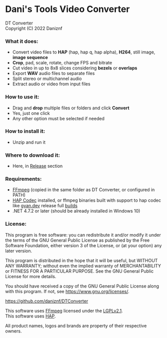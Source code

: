 # Dani's Tools Video Converter
DT Converter <br>
Copyright (C) 2022 Daniznf


### What it does:<br>
* Convert video files to **HAP** (hap, hap q, hap alpha), **H264**, still image, **image sequence**
* **Crop**, pad, scale, rotate, change FPS and bitrate
* Cut video in up to 8x8 slices considering **bezels** or **overlaps**
* Export **WAV** audio files to separate files
* Split stereo or multichannel audio
* Extract audio or video from input files


### How to use it:<br>
* Drag and **drop** multiple files or folders and click **Convert**
* Yes, just one click
* Any other option must be selected if needed


### How to install it:<br>
* Unzip and run it


### Where to download it:<br>
* Here, in <a href="https://github.com/daniznf/DTConverter/releases">Release</a> section


### Requirements:<br>
* <a href="http://ffmpeg.org/download.html">FFmpeg</a> (copied in the same folder as DT Converter, or configured in PATH)
* <a href="https://github.com/Vidvox/hap-qt-codec/releases">HAP Codec</a> installed, or ffmpeg binaries built with support to hap codec like <a href="https://www.gyan.dev/ffmpeg/builds/">gyan.dev</a> release full <a href="https://www.gyan.dev/ffmpeg/builds/ffmpeg-release-full.7z">builds</a>
* .NET 4.7.2 or later (should be already installed in Windows 10)


### License:<br>
This program is free software: you can redistribute it and/or modify
it under the terms of the GNU General Public License as published by
the Free Software Foundation, either version 3 of the License, or
(at your option) any later version.<br>

This program is distributed in the hope that it will be useful,
but WITHOUT ANY WARRANTY; without even the implied warranty of
MERCHANTABILITY or FITNESS FOR A PARTICULAR PURPOSE.  See the
GNU General Public License for more details.<br>

You should have received a copy of the GNU General Public License
along with this program.  If not, see <https://www.gnu.org/licenses/>.<br>

https://github.com/daniznf/DTConverter


This software uses <a href="http://ffmpeg.org">FFmpeg</a> licensed under the <a href="http://www.gnu.org/licenses/old-licenses/lgpl-2.1.html">LGPLv2.1</a>.<br>
This software uses <a href="https://hap.video">HAP</a>.<br>


All product names, logos and brands are property of their respective owners.
